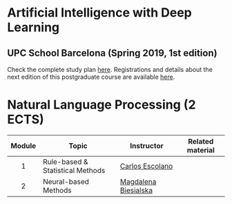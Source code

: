 # Artificial Intelligence with Deep Learning 
## UPC School Barcelona (Spring 2019, 1st edition)

Check the complete study plan [here](README.md). Registrations and details about the next edition of this postgraduate course are available [here](https://www.talent.upc.edu/cat/estudis/formacio/curs/310400/postgrau-artificial-intelligence-deep-learning/).

# Natural Language Processing (2 ECTS)

[MaB-web]: http://www.talp.upc.edu/staff-detail-page-2/73/Magdalena-Biesialska
[CaE-web]: https://scholar.google.es/citations?hl=en&user=yja1284AAAAJ&view_op=list_works&sortby=pubdate


| Module  | Topic                             | Instructor                            | Related material       |
| :---:| ---------------------------------- |  ------------------------------------ | :---------------: |
| 1    | Rule-based & Statistical Methods   | [Carlos Escolano][CaE-web]        |   |
| 2    | Neural-based Methods               |   [Magdalena Biesialska][MaB-web]            |  |

